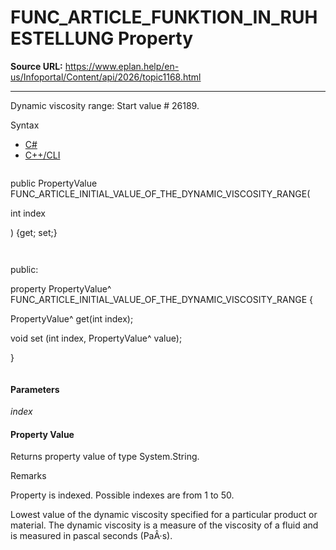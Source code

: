 # FUNC_ARTICLE_FUNKTION_IN_RUHESTELLUNG Property

**Source URL:** https://www.eplan.help/en-us/Infoportal/Content/api/2026/topic1168.html

---

Dynamic viscosity range: Start value # 26189.

Syntax

- [C#](#i-syntax-CS)
- [C++/CLI](#i-syntax-CPP2005)

```
```
public PropertyValue FUNC_ARTICLE_INITIAL_VALUE_OF_THE_DYNAMIC_VISCOSITY_RANGE( 

   int index

) {get; set;}
```
```

```
```
public:

property PropertyValue^ FUNC_ARTICLE_INITIAL_VALUE_OF_THE_DYNAMIC_VISCOSITY_RANGE {

   PropertyValue^ get(int index);

   void set (int index, PropertyValue^ value);

}
```
```

#### Parameters

*index*

#### Property Value

Returns property value of type System.String.

Remarks

Property is indexed. Possible indexes are from 1 to 50.

Lowest value of the dynamic viscosity specified for a particular product or material. The dynamic viscosity is a measure of the viscosity of a fluid and is measured in pascal seconds (PaÂ·s).
